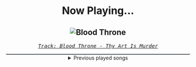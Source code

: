 <div align="center"> 
<h1>Now Playing...</h1>

![Blood Throne](https://i.scdn.co/image/ab67616d00001e02c1a6cbce2c48b2f304547275)
--
_<samp><a href="https://open.spotify.com/track/1q2q42WTl2WAzpo2Ja9H7B">Track: Blood Throne - Thy Art Is Murder</a></samp>_

<div style="border: 1px #4B5054 solid"></div>
<details>
  <summary>
    Previous played songs
  </summary>
  <table>
    <thead>
      <tr>
        <th>
          Artist
        </th>
        <th>
          Song
        </th>
        <th>
          Link
        </th>
      </tr>
    </thead>
    <tbody>
      <tr><td>Thy Art Is Murder</td><td>Blood Throne</td><td><a href="https://open.spotify.com/track/1q2q42WTl2WAzpo2Ja9H7B">https://open.spotify.com/track/1q2q42WTl2WAzpo2Ja9H7B</a></td></tr><tr><td>Thy Art Is Murder</td><td>Destroyer Of Dreams</td><td><a href="https://open.spotify.com/track/35OifAO7YFA8xjs51Xjgdj">https://open.spotify.com/track/35OifAO7YFA8xjs51Xjgdj</a></td></tr><tr><td>Thy Art Is Murder</td><td>Bermuda</td><td><a href="https://open.spotify.com/track/6LOC55tGTCcoeZpIWbmljw">https://open.spotify.com/track/6LOC55tGTCcoeZpIWbmljw</a></td></tr><tr><td>Thy Art Is Murder</td><td>Anathema</td><td><a href="https://open.spotify.com/track/2QN48EzgC8TU3b4ivmpF9D">https://open.spotify.com/track/2QN48EzgC8TU3b4ivmpF9D</a></td></tr><tr><td>Thy Art Is Murder</td><td>Corrosion</td><td><a href="https://open.spotify.com/track/21sPXJN7fhCyPwxNWJEUbM">https://open.spotify.com/track/21sPXJN7fhCyPwxNWJEUbM</a></td></tr><tr><td>Thy Art Is Murder</td><td>Godlike</td><td><a href="https://open.spotify.com/track/5utbkpkKzqa2xShaw9zAm3">https://open.spotify.com/track/5utbkpkKzqa2xShaw9zAm3</a></td></tr><tr><td>Thy Art Is Murder</td><td>Lesson In Pain</td><td><a href="https://open.spotify.com/track/2X6DciBhtRNXjp7w9BMqrR">https://open.spotify.com/track/2X6DciBhtRNXjp7w9BMqrR</a></td></tr><tr><td>Thy Art Is Murder</td><td>Everything Unwanted</td><td><a href="https://open.spotify.com/track/7kytLxpxfS5uyOnwGAztdT">https://open.spotify.com/track/7kytLxpxfS5uyOnwGAztdT</a></td></tr><tr><td>Thy Art Is Murder</td><td>Keres</td><td><a href="https://open.spotify.com/track/2EEhjxCFDgPljdvWIzXOKw">https://open.spotify.com/track/2EEhjxCFDgPljdvWIzXOKw</a></td></tr><tr><td>Thy Art Is Murder</td><td>Join Me In Armageddon</td><td><a href="https://open.spotify.com/track/3hJ1CbqWFqjg7fKOngYqUn">https://open.spotify.com/track/3hJ1CbqWFqjg7fKOngYqUn</a></td></tr><tr><td>Thy Art Is Murder</td><td>Blood Throne</td><td><a href="https://open.spotify.com/track/1q2q42WTl2WAzpo2Ja9H7B">https://open.spotify.com/track/1q2q42WTl2WAzpo2Ja9H7B</a></td></tr><tr><td>Thy Art Is Murder</td><td>Destroyer Of Dreams</td><td><a href="https://open.spotify.com/track/35OifAO7YFA8xjs51Xjgdj">https://open.spotify.com/track/35OifAO7YFA8xjs51Xjgdj</a></td></tr><tr><td>Thy Art Is Murder</td><td>Bermuda</td><td><a href="https://open.spotify.com/track/6LOC55tGTCcoeZpIWbmljw">https://open.spotify.com/track/6LOC55tGTCcoeZpIWbmljw</a></td></tr><tr><td>Thy Art Is Murder</td><td>Anathema</td><td><a href="https://open.spotify.com/track/2QN48EzgC8TU3b4ivmpF9D">https://open.spotify.com/track/2QN48EzgC8TU3b4ivmpF9D</a></td></tr><tr><td>Thy Art Is Murder</td><td>Corrosion</td><td><a href="https://open.spotify.com/track/21sPXJN7fhCyPwxNWJEUbM">https://open.spotify.com/track/21sPXJN7fhCyPwxNWJEUbM</a></td></tr><tr><td>Thy Art Is Murder</td><td>Godlike</td><td><a href="https://open.spotify.com/track/5utbkpkKzqa2xShaw9zAm3">https://open.spotify.com/track/5utbkpkKzqa2xShaw9zAm3</a></td></tr><tr><td>Thy Art Is Murder</td><td>Lesson In Pain</td><td><a href="https://open.spotify.com/track/2X6DciBhtRNXjp7w9BMqrR">https://open.spotify.com/track/2X6DciBhtRNXjp7w9BMqrR</a></td></tr><tr><td>Thy Art Is Murder</td><td>Everything Unwanted</td><td><a href="https://open.spotify.com/track/7kytLxpxfS5uyOnwGAztdT">https://open.spotify.com/track/7kytLxpxfS5uyOnwGAztdT</a></td></tr><tr><td>Thy Art Is Murder</td><td>Keres</td><td><a href="https://open.spotify.com/track/2EEhjxCFDgPljdvWIzXOKw">https://open.spotify.com/track/2EEhjxCFDgPljdvWIzXOKw</a></td></tr><tr><td>Thy Art Is Murder</td><td>Join Me In Armageddon</td><td><a href="https://open.spotify.com/track/3hJ1CbqWFqjg7fKOngYqUn">https://open.spotify.com/track/3hJ1CbqWFqjg7fKOngYqUn</a></td></tr>
    </tbody>
  </table>
</details>

</div>
